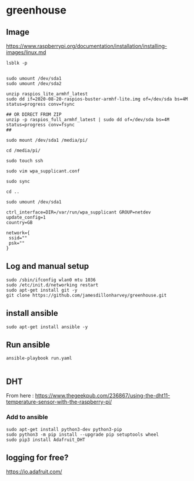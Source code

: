 # greenhouse


## Image

https://www.raspberrypi.org/documentation/installation/installing-images/linux.md

```
lsblk -p


sudo umount /dev/sda1
sudo umount /dev/sda2

unzip raspios_lite_armhf_latest
sudo dd if=2020-08-20-raspios-buster-armhf-lite.img of=/dev/sda bs=4M status=progress conv=fsync

## OR DIRECT FROM ZIP
unzip -p raspios_full_armhf_latest | sudo dd of=/dev/sda bs=4M status=progress conv=fsync
##

sudo mount /dev/sda1 /media/pi/

cd /media/pi/

sudo touch ssh

sudo vim wpa_supplicant.conf

sudo sync

cd ..

sudo umount /dev/sda1

```



```
ctrl_interface=DIR=/var/run/wpa_supplicant GROUP=netdev
update_config=1
country=GB

network={
 ssid=""
 psk=""
}

```

## Log and manual setup
```
sudo /sbin/ifconfig wlan0 mtu 1036
sudo /etc/init.d/networking restart
sudo apt-get install git -y
git clone https://github.com/jamesdillonharvey/greenhouse.git

```

## install ansible
```
sudo apt-get install ansible -y

```

## Run ansible

```
ansible-playbook run.yaml


```


## DHT

From here : https://www.thegeekpub.com/236867/using-the-dht11-temperature-sensor-with-the-raspberry-pi/

### Add to ansible

```
sudo apt-get install python3-dev python3-pip
sudo python3 -m pip install --upgrade pip setuptools wheel
sudo pip3 install Adafruit_DHT
```


## logging for free?

https://io.adafruit.com/





